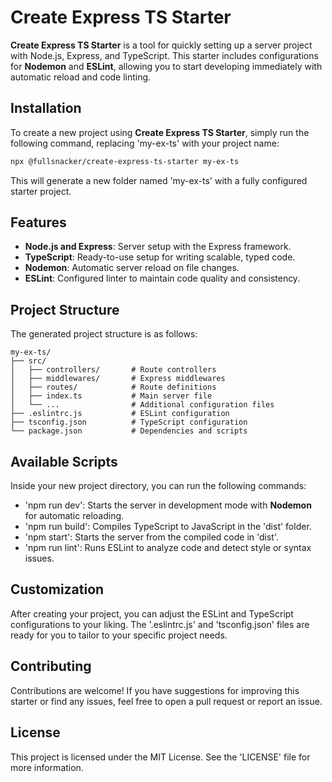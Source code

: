 # Create Express TS Starter

**Create Express TS Starter** is a tool for quickly setting up a server project with Node.js, Express, and TypeScript. This starter includes configurations for **Nodemon** and **ESLint**, allowing you to start developing immediately with automatic reload and code linting.

## Installation

To create a new project using **Create Express TS Starter**, simply run the following command, replacing 'my-ex-ts' with your project name:

```bash
npx @fullsnacker/create-express-ts-starter my-ex-ts
```

This will generate a new folder named 'my-ex-ts' with a fully configured starter project.

## Features

- **Node.js and Express**: Server setup with the Express framework.
- **TypeScript**: Ready-to-use setup for writing scalable, typed code.
- **Nodemon**: Automatic server reload on file changes.
- **ESLint**: Configured linter to maintain code quality and consistency.

## Project Structure

The generated project structure is as follows:

```
my-ex-ts/
├── src/
│   ├── controllers/       # Route controllers
│   ├── middlewares/       # Express middlewares
│   ├── routes/            # Route definitions
│   ├── index.ts           # Main server file
│   └── ...                # Additional configuration files
├── .eslintrc.js           # ESLint configuration
├── tsconfig.json          # TypeScript configuration
└── package.json           # Dependencies and scripts
```

## Available Scripts

Inside your new project directory, you can run the following commands:

- 'npm run dev': Starts the server in development mode with **Nodemon** for automatic reloading.
- 'npm run build': Compiles TypeScript to JavaScript in the 'dist' folder.
- 'npm start': Starts the server from the compiled code in 'dist'.
- 'npm run lint': Runs ESLint to analyze code and detect style or syntax issues.

## Customization

After creating your project, you can adjust the ESLint and TypeScript configurations to your liking. The '.eslintrc.js' and 'tsconfig.json' files are ready for you to tailor to your specific project needs.

## Contributing

Contributions are welcome! If you have suggestions for improving this starter or find any issues, feel free to open a pull request or report an issue.

## License

This project is licensed under the MIT License. See the 'LICENSE' file for more information.
